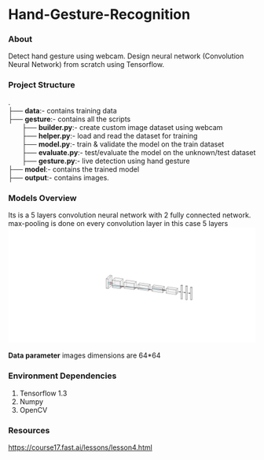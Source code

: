 # Hand-Gesture-Recognition

### About
Detect hand gesture using webcam. 
Design neural network (Convolution Neural Network) from scratch using Tensorflow.



### Project Structure 
.<br>
├── **data**:- contains training data<br>
├── **gesture**:- contains all the scripts <br />
&emsp;&emsp;├── **builder.py**:- create custom image dataset using webcam<br />
&emsp;&emsp;├── **helper.py**:-  load and read the dataset for training<br />
&emsp;&emsp;├── **model.py**:-  train & validate the model on the  train dataset <br />
&emsp;&emsp;├── **evaluate.py**:- test/evaluate the model on the unknown/test dataset<br />
&emsp;&emsp;├── **gesture.py**:- live detection using hand gesture<br />
├── **model**:- contains the trained model <br />
├── **output**:- contains images.

### Models Overview
Its is a 5 layers convolution neural network with 2 fully connected network.
max-pooling is done on every convolution layer in this case 5 layers
![Neural Network](./output/nn.svg "NN")

**Data parameter** 
images dimensions are 64*64

###  Environment Dependencies
1. Tensorflow 1.3
2. Numpy
3. OpenCV

### Resources

https://course17.fast.ai/lessons/lesson4.html
